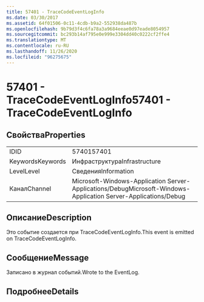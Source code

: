 ```yaml
---
title: 57401 - TraceCodeEventLogInfo
ms.date: 03/30/2017
ms.assetid: 64f01506-0c11-4cdb-b9a2-552938da487b
ms.openlocfilehash: 9b79d3f4c6fa78a3a9684eeae0d97eade8054957
ms.sourcegitcommit: bc293b14af795e0e999e3304dd40c0222cf2ffe4
ms.translationtype: MT
ms.contentlocale: ru-RU
ms.lasthandoff: 11/26/2020
ms.locfileid: "96275675"
---
```

# <a name="57401---tracecodeeventloginfo"></a><span data-ttu-id="71310-102">57401 - TraceCodeEventLogInfo</span><span class="sxs-lookup"><span data-stu-id="71310-102">57401 - TraceCodeEventLogInfo</span></span>

## <a name="properties"></a><span data-ttu-id="71310-103">Свойства</span><span class="sxs-lookup"><span data-stu-id="71310-103">Properties</span></span>  
  
|||  
|-|-|  
|<span data-ttu-id="71310-104">ID</span><span class="sxs-lookup"><span data-stu-id="71310-104">ID</span></span>|<span data-ttu-id="71310-105">57401</span><span class="sxs-lookup"><span data-stu-id="71310-105">57401</span></span>|  
|<span data-ttu-id="71310-106">Keywords</span><span class="sxs-lookup"><span data-stu-id="71310-106">Keywords</span></span>|<span data-ttu-id="71310-107">Инфраструктура</span><span class="sxs-lookup"><span data-stu-id="71310-107">Infrastructure</span></span>|  
|<span data-ttu-id="71310-108">Level</span><span class="sxs-lookup"><span data-stu-id="71310-108">Level</span></span>|<span data-ttu-id="71310-109">Сведения</span><span class="sxs-lookup"><span data-stu-id="71310-109">Information</span></span>|  
|<span data-ttu-id="71310-110">Канал</span><span class="sxs-lookup"><span data-stu-id="71310-110">Channel</span></span>|<span data-ttu-id="71310-111">Microsoft-Windows-Application Server-Applications/Debug</span><span class="sxs-lookup"><span data-stu-id="71310-111">Microsoft-Windows-Application Server-Applications/Debug</span></span>|  
  
## <a name="description"></a><span data-ttu-id="71310-112">Описание</span><span class="sxs-lookup"><span data-stu-id="71310-112">Description</span></span>  

 <span data-ttu-id="71310-113">Это событие создается при TraceCodeEventLogInfo.</span><span class="sxs-lookup"><span data-stu-id="71310-113">This event is emitted on TraceCodeEventLogInfo.</span></span>  
  
## <a name="message"></a><span data-ttu-id="71310-114">Сообщение</span><span class="sxs-lookup"><span data-stu-id="71310-114">Message</span></span>  

 <span data-ttu-id="71310-115">Записано в журнал событий.</span><span class="sxs-lookup"><span data-stu-id="71310-115">Wrote to the EventLog.</span></span>  
  
## <a name="details"></a><span data-ttu-id="71310-116">Подробнее</span><span class="sxs-lookup"><span data-stu-id="71310-116">Details</span></span>
